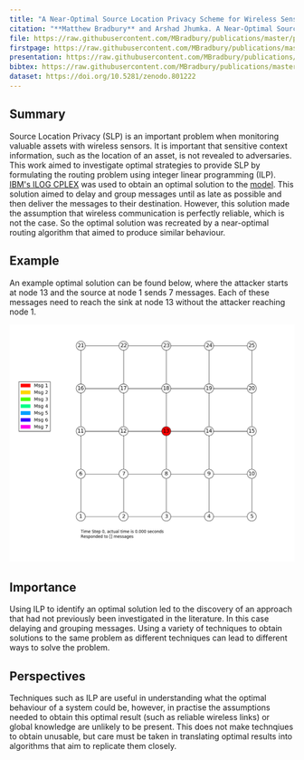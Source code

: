 ```yaml
---
title: "A Near-Optimal Source Location Privacy Scheme for Wireless Sensor Networks"
citation: "**Matthew Bradbury** and Arshad Jhumka. A Near-Optimal Source Location Privacy Scheme for Wireless Sensor Networks. In *16th IEEE International Conference on Trust, Security and Privacy in Computing and Communications (TrustCom)*, 409–416. August 2017. [doi:10.1109/Trustcom/BigDataSE/ICESS.2017.265](https://doi.org/10.1109/Trustcom/BigDataSE/ICESS.2017.265)."
file: https://raw.githubusercontent.com/MBradbury/publications/master/papers/TrustCom2017.pdf
firstpage: https://raw.githubusercontent.com/MBradbury/publications/master/firstpages/TrustCom2017.svg
presentation: https://raw.githubusercontent.com/MBradbury/publications/master/presentations/TrustCom2017.pdf
bibtex: https://raw.githubusercontent.com/MBradbury/publications/master/bibtex/Bradbury_2017_OptimalSourceLocation.bib
dataset: https://doi.org/10.5281/zenodo.801222
---
```


## Summary

Source Location Privacy (SLP) is an important problem when monitoring valuable assets with wireless sensors. It is important that sensitive context information, such as the location of an asset, is not revealed to adversaries. This work aimed to investigate optimal strategies to provide SLP by formulating the routing problem using integer linear programming (ILP). [IBM's ILOG CPLEX](https://www.ibm.com/uk-en/products/ilog-cplex-optimization-studio) was used to obtain an optimal solution to the [model](https://github.com/MBradbury/slp-attacker-ilp). This solution aimed to delay and group messages until as late as possible and then deliver the messages to their destination. However, this solution made the assumption that wireless communication is perfectly reliable, which is not the case. So the optimal solution was recreated by a near-optimal routing algorithm that aimed to produce similar behaviour.

## Example

An example optimal solution can be found below, where the attacker starts at node 13 and the source at node 1 sends 7 messages. Each of these messages need to reach the sink at node 13 without the attacker reaching node 1.

![Animation of an optimal solution](/images/TrustCom2017-results_ilp5x5_2_anim.gif)

## Importance

Using ILP to identify an optimal solution led to the discovery of an approach that had not previously been investigated in the literature. In this case delaying and grouping messages. Using a variety of techniques to obtain solutions to the same problem as different techniques can lead to different ways to solve the problem.

## Perspectives

Techniques such as ILP are useful in understanding what the optimal behaviour of a system could be, however, in practise the assumptions needed to obtain this optimal result (such as reliable wireless links) or global knowledge are unlikely to be present. This does not make technqiues to obtain unusable, but care must be taken in translating optimal results into algorithms that aim to replicate them closely.
